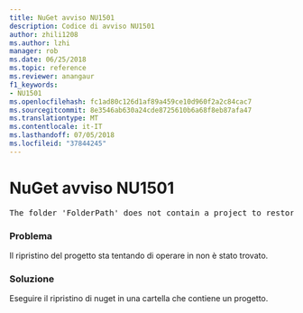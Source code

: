 ```yaml
---
title: NuGet avviso NU1501
description: Codice di avviso NU1501
author: zhili1208
ms.author: lzhi
manager: rob
ms.date: 06/25/2018
ms.topic: reference
ms.reviewer: anangaur
f1_keywords:
- NU1501
ms.openlocfilehash: fc1ad80c126d1af89a459ce10d960f2a2c84cac7
ms.sourcegitcommit: 8e3546ab630a24cde8725610b6a68f8eb87afa47
ms.translationtype: MT
ms.contentlocale: it-IT
ms.lasthandoff: 07/05/2018
ms.locfileid: "37844245"
---
```

# <a name="nuget-warning-nu1501"></a>NuGet avviso NU1501

<pre>The folder 'FolderPath' does not contain a project to restore.</pre>


### <a name="issue"></a>Problema
Il ripristino del progetto sta tentando di operare in non è stato trovato. 

### <a name="solution"></a>Soluzione
Eseguire il ripristino di nuget in una cartella che contiene un progetto. 
